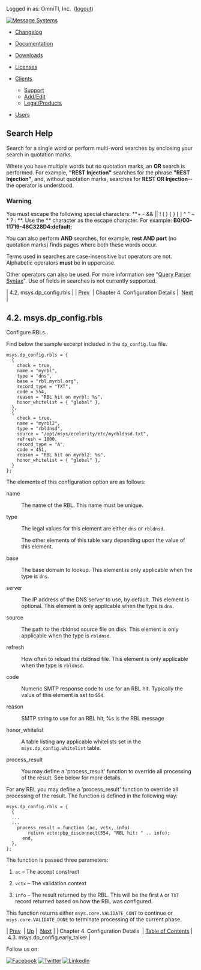Logged in as: OmniTI, Inc.  ([logout](https://support.messagesystems.com/logout.php))

[![Message Systems](https://support.messagesystems.com/images/ms-white205.png)](https://support.messagesystems.com/start.php) 

*   [Changelog](https://support.messagesystems.com/start.php?show=changelog)
*   [Documentation](https://support.messagesystems.com/docs/)
*   [Downloads](https://support.messagesystems.com/start.php)

*   [Licenses](https://support.messagesystems.com/license_summary.php)
*   <a href="">Clients</a>
    *   [Support](https://support.messagesystems.com/cs.php)
    *   [Add/Edit](https://support.messagesystems.com/edit_client.php)
    *   [Legal/Products](https://support.messagesystems.com/edit_products.php)
*   [Users](https://support.messagesystems.com/edit_customer.php)

## Search Help

Search for a single word or perform multi-word searches by enclosing your search in quotation marks.

Where you have multiple words but no quotation marks, an **OR** search is performed. For example, **"REST Injection"** searches for the phrase **"REST Injection"**, and, without quotation marks, searches for **REST OR Injection**--the operator is understood.

### Warning

You must escape the following special characters: **+ - && || ! ( ) { } [ ] ^ " ~ * ? : \**. Use the **\** character as the escape character. For example: **B0/00-11719-46C328D4\:default\:**

You can also perform **AND** searches, for example, **rest AND port** (no quotation marks) finds pages where both these words occur.

Terms used in searches are case-insensitive but operators are not. Alphabetic operators **must** be in uppercase.

Other operators can also be used. For more information see "[Query Parser Syntax](https://lucene.apache.org/core/old_versioned_docs/versions/3_0_0/queryparsersyntax.html)". Use of fields in searches is not currently supported.

| 4.2. msys.dp_config.rbls |
| [Prev](policy.default.configuration.php)  | Chapter 4. Configuration Details |  [Next](policy.default.configuration.msys.dp_config.early_talker.php) |

## 4.2. msys.dp_config.rbls

Configure RBLs.

Find below the sample excerpt included in the `dp_config.lua` file.

```
msys.dp_config.rbls = {
  {
    check = true,
    name = "myrbl",
    type = "dns",
    base = "rbl.myrbl.org",
    record_type = "TXT",
    code = 554,
    reason = "RBL hit on myrbl: %s",
    honor_whitelist = { "global" },
  },
  {
    check = true,
    name = "myrbl2",
    type = "rbldnsd",
    source = "/opt/msys/ecelerity/etc/myrbldnsd.txt",
    refresh = 1800,
    record_type = "A",
    code = 451,
    reason = "RBL hit on myrbl2: %s",
    honor_whitelist = { "global" },
  }
};
```

The elements of this configuration option are as follows:

<dl class="variablelist">

<dt>name</dt>

<dd>

The name of the RBL. This name must be unique.

</dd>

<dt>type</dt>

<dd>

The legal values for this element are either `dns` or `rbldnsd`.

The other elements of this table vary depending upon the value of this element.

</dd>

<dt>base</dt>

<dd>

The base domain to lookup. This element is only applicable when the type is `dns`.

</dd>

<dt>server</dt>

<dd>

The IP address of the DNS server to use, by default. This element is optional. This element is only applicable when the type is `dns`.

</dd>

<dt>source</dt>

<dd>

The path to the rbldnsd source file on disk. This element is only applicable when the type is `rbldnsd`.

</dd>

<dt>refresh</dt>

<dd>

How often to reload the rbldnsd file. This element is only applicable when the type is `rbldnsd`.

</dd>

<dt>code</dt>

<dd>

Numeric SMTP response code to use for an RBL hit. Typically the value of this element is set to `554`.

</dd>

<dt>reason</dt>

<dd>

SMTP string to use for an RBL hit, %s is the RBL message

</dd>

<dt>honor_whitelist</dt>

<dd>

A table listing any applicable whitelists set in the `msys.dp_config.whitelist` table.

</dd>

<dt>process_result</dt>

<dd>

You may define a 'process_result' function to override all processing of the result. See below for more details.

</dd>

</dl>

For any RBL you may define a 'process_result' function to override all processing of the result. The function is defined in the following way:

```
msys.dp_config.rbls = {
  {
  ...
  ...
    process_result = function (ac, vctx, info)
        return vctx:pbp_disconnect(554, "RBL hit: " .. info);
      end,
  },
};
```

The function is passed three parameters:

1.  `ac` – The accept construct

2.  `vctx` – The validation context

3.  `info` – The result returned by the RBL. This will be the first `A` or `TXT` record returned based on how the RBL was configured.

This function returns either `msys.core.VALIDATE_CONT` to continue or `msys.core.VALIDATE_DONE` to terminate processing of the current phase.

| [Prev](policy.default.configuration.php)  | [Up](policy.default.configuration.php) |  [Next](policy.default.configuration.msys.dp_config.early_talker.php) |
| Chapter 4. Configuration Details  | [Table of Contents](index.php) |  4.3. msys.dp_config.early_talker |

Follow us on:

[![Facebook](https://support.messagesystems.com/images/icon-facebook.png)](http://www.facebook.com/messagesystems) [![Twitter](https://support.messagesystems.com/images/icon-twitter.png)](http://twitter.com/#!/MessageSystems) [![LinkedIn](https://support.messagesystems.com/images/icon-linkedin.png)](http://www.linkedin.com/company/message-systems)